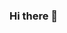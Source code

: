 ### Hi there 👋

<!--
**Yayawak/Yayawak** is a ✨ _special_ ✨ repository because its `README.md` (this file) appears on your GitHub profile.

Here are some ideas to get you started:

- 🔭 I’m currently working on ...
- 🌱 I’m currently learning ...
  - machine learning, image processing, desktop app
- 👯 I’m looking to collaborate on ...
  - kmitl
- 🤔 I’m looking for help with ...
- 💬 Ask me about ...
- 📫 How to reach me: ...
  ig : ni.xapism
- 😄 Pronouns: ...
- ⚡ Fun fact: ...
-->
